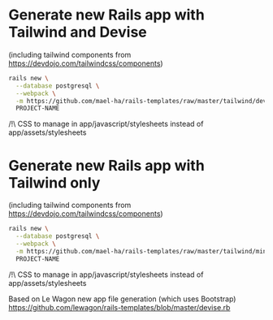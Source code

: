 # Generate new Rails app with Tailwind and Devise
(including tailwind components from https://devdojo.com/tailwindcss/components)

```bash
rails new \
  --database postgresql \
  --webpack \
  -m https://github.com/mael-ha/rails-templates/raw/master/tailwind/devise.rb \
  PROJECT-NAME
```

/!\ CSS to manage in app/javascript/stylesheets instead of app/assets/stylesheets


# Generate new Rails app with Tailwind only
(including tailwind components from https://devdojo.com/tailwindcss/components)

```bash
rails new \
  --database postgresql \
  --webpack \
  -m https://github.com/mael-ha/rails-templates/raw/master/tailwind/minimal.rb \
  PROJECT-NAME
```

/!\ CSS to manage in app/javascript/stylesheets instead of app/assets/stylesheets


Based on Le Wagon new app file generation (which uses Bootstrap)
https://github.com/lewagon/rails-templates/blob/master/devise.rb
